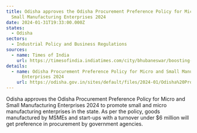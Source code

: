 ```yaml
---
title: Odisha approves the Odisha Procurement Preference Policy for Micro and
  Small Manufacturing Enterprises 2024
date: 2024-01-31T19:33:00.000Z
states:
  - Odisha
sectors:
  - Industrial Policy and Business Regulations
sources:
  - name: Times of India
    url: https://timesofindia.indiatimes.com/city/bhubaneswar/boosting-odishas-small-and-micro-manufacturing-enterprises-new-osme-policy-approved/articleshow/107067185.cms
details:
  - name: Odisha Procurement Preference Policy for Micro and Small Manufacturing
      Enterprises 2024
    url: https://odisha.gov.in/sites/default/files/2024-01/Odisha%20Procurement%20Preference%20Policy%20for%20Micro%20and%20Small%20Manufacturing%20Enterprises-2023_1.pdf
---
```

Odisha approves the Odisha Procurement Preference Policy for Micro and Small Manufacturing Enterprises 2024 to promote small and micro manufacturing enterprises in the state. As per the policy, goods manufactured by MSMEs and start-ups with a turnover under $6 million will get preference in procurement by government agencies.
